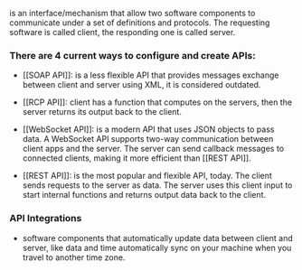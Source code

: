 is an interface/mechanism that allow two software components to communicate under a set of definitions and protocols. The requesting software is called client, the responding one is called server.

### There are 4 current ways to configure and create APIs:

- [[SOAP API]]: is a less flexible API that provides messages exchange between client and server using XML, it is considered outdated.

- [[RCP API]]: client has a function that computes on the servers, then the server returns its output back to the client.

- [[WebSocket API]]: is a modern API that uses JSON objects to pass data. A WebSocket API supports two-way communication between client apps and the server. The server can send callback messages to connected clients, making it more efficient than [[REST API]].

- [[REST API]]: is the most popular and flexible API, today. The client sends requests to the server as data. The server uses this client input to start internal functions and returns output data back to the client.

### API Integrations

- software components that automatically update data between client and server, like data and time automatically sync on your machine when you travel to another time zone.
